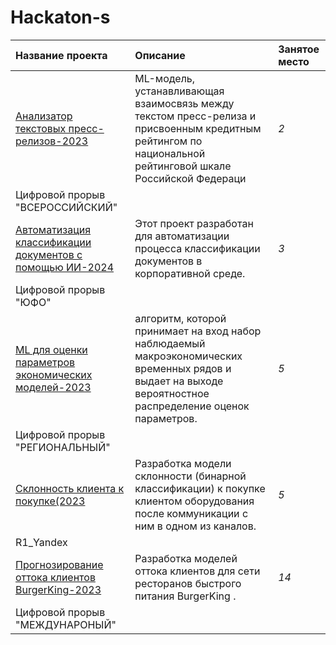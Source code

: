 # Hackaton-s
| Название проекта | Описание | Занятое место |
| :---------------------- | :---------------------- | :---------------------- |
| [Анализатор текстовых пресс-релизов-2023](rating-agency-analyser-main) |ML-модель, устанавливающая взаимосвязь между текстом пресс-релиза и присвоенным кредитным рейтингом по национальной рейтинговой шкале Российской Федераци | *2* 
Цифровой прорыв "ВСЕРОССИЙСКИЙ" |
|[Автоматизация классификации документов с помощью ИИ-2024](classifaer_document-main) | Этот проект разработан для автоматизации процесса классификации документов в корпоративной среде. | *3* 
Цифровой прорыв "ЮФО"  |
|[ML для оценки параметров экономических моделей-2023](sochi-2023-main) | алгоритм, которой принимает на вход набор наблюдаемый макроэкономических временных рядов и выдает на выходе вероятностное распределение оценок параметров.| *5* 
Цифровой прорыв "РЕГИОНАЛЬНЫЙ"  |
|[Склонность клиента к покупке(2023](hackaton_R1_october_2023) | Разработка модели склонности (бинарной классификации) к покупке клиентом оборудования после коммуникации с ним в одном из каналов. | *5* 
R1_Yandex |
|[Прогнозирование оттока клиентов BurgerKing-2023](churn-mads-main) | Разработка моделей оттока клиентов для сети ресторанов быстрого питания BurgerKing . | *14* 
Цифровой прорыв "МЕЖДУНАРОНЫЙ"  |

